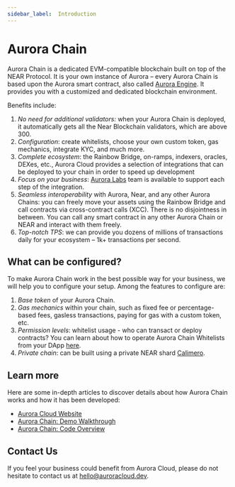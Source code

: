 ```yaml
---
sidebar_label: 	Introduction
---
```


# Aurora Chain

Aurora Chain is a dedicated EVM-compatible blockchain built on top of the NEAR Protocol. It is your own instance of Aurora – every Aurora Chain is based upon the Aurora smart contract,
also called [Aurora Engine](/dev-reference/aurora-engine). It provides you with a customized and dedicated blockchain environment.

Benefits include:

1. *No need for additional validators:* when your Aurora Chain is deployed, it automatically gets all the Near Blockchain validators, which are above 300.
2. *Configuration*: create whitelists, choose your own custom token, gas mechanics, integrate KYC, and much more.
3. *Complete ecosystem*: the Rainbow Bridge, on-ramps, indexers, oracles, DEXes, etc., Aurora Cloud provides a selection of integrations that can be deployed to your chain in order to speed up development
4. *Focus on your business*: [Aurora Labs](https://auroralabs.dev/) team is available to support each step of the integration.
5. *Seamless interoperability* with Aurora, Near, and any other Aurora Chains: you can freely move your assets using the Rainbow Bridge and call contracts via cross-contract calls (XCC).
There is no disjointness in between. You can call any smart contract in any other Aurora Chain or NEAR and interact with them freely.
6. *Top-notch TPS*: we can provide you dozens of millions of transactions daily for your ecosystem – 1k+ transactions per second.

## What can be configured?
To make Aurora Chain work in the best possible way for your business, we will help you to configure your setup. Among the features to configure are:

1. *Base token* of your Aurora Chain.
2. *Gas mechanics* within your chain, such as fixed fee or percentage-based fees, gasless transactions, paying for gas with a custom token, etc.
3. *Permission levels*: whitelist usage - who can transact or deploy contracts?
You can learn about how to operate Aurora Chain Whitelists from your DApp [here](/launch-chain/configuration/whitelists).
4. *Private chain*: can be built using a private NEAR shard [Calimero](https://www.calimero.network/).

## Learn more
Here are some in-depth articles to discover details about how Aurora Chain works and how it has been developed:

- [Aurora Cloud Website](https://auroracloud.dev/)
- [Aurora Chain: Demo Walkthrough](/blog/aurora-chains-demo)
- [Aurora Chain: Code Overview](/blog/aurora-chains-code-overview)

## Contact Us
If you feel your business could benefit from Aurora Cloud, please do not hesitate to contact us at hello@auroracloud.dev.
